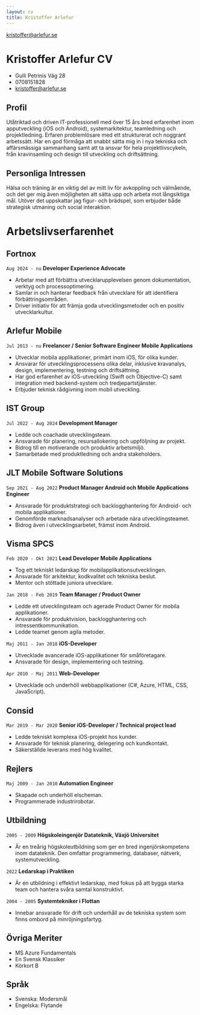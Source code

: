 ```yaml
---
layout: cv
title: Kristoffer Arlefur
---
```


<div id="webaddress">
<a href="kristoffer@arlefur.se">kristoffer@arlefur.se</a>
</div>


# Kristoffer Arlefur CV
  
* Gulli Petrinis Väg 28  
* 0708151828  
* kristoffer@arlefur.se  

## Profil
  
Utåtriktad och driven IT-professionell med över 15 års bred erfarenhet inom apputveckling (iOS och Android), systemarkitektur, teamledning och projektledning. Erfaren problemlösare med ett strukturerat och noggrant arbetssätt. Har en god förmåga att snabbt sätta mig in i nya tekniska och affärsmässiga sammanhang samt att ta ansvar för hela projektlivscykeln, från kravinsamling och design till utveckling och driftsättning.

## Personliga Intressen
Hälsa och träning är en viktig del av mitt liv för avkoppling och välmående, och det ger mig även möjligheten att sätta upp och arbeta mot långsiktiga mål. Utöver det uppskattar jag figur- och brädspel, som erbjuder både strategisk utmaning och social interaktion.

# Arbetslivserfarenhet

## Fortnox
`Aug 2024 - nu`
__Developer Experience Advocate__
* Arbetar med att förbättra utvecklarupplevelsen genom dokumentation, verktyg och processoptimering.
* Samlar in och hanterar feedback från utvecklare för att identifiera förbättringsområden.
* Driver initiativ för att främja goda utvecklingsmetoder och en positiv utvecklarkultur.

## Arlefur Mobile
`Jul 2013 - nu`
__Freelancer / Senior Software Engineer Mobile Applications__
* Utvecklar mobila applikationer, primärt inom iOS, för olika kunder.
* Ansvarar för utvecklingsprocessens olika delar, inklusive kravanalys, design, implementering, testning och driftsättning.
* Har god erfarenhet av iOS-utveckling (Swift och Objective-C) samt integration med backend-system och tredjepartstjänster.
* Erbjuder teknisk rådgivning inom mobil utveckling.


## IST Group
`Jul 2022 - Aug 2024`
__Development Manager__
* Ledde och coachade utvecklingsteam.
* Ansvarade för planering, resursallokering och uppföljning av projekt.
* Bidrog till en motiverande och produktiv arbetsmiljö.
* Samarbetade med produktledning och andra stakeholders.


## JLT Mobile Software Solutions

`Sep 2021 - Aug 2022`
__Product Manager Android och Mobile Applications Engineer__
* Ansvarade för produktstrategi och backlogghantering för Android- och mobila applikationer.
* Genomförde marknadsanalyser och arbetade nära utvecklingsteamet.
* Bidrog även i utvecklingsarbetet, främst inom Android.


## Visma SPCS

`Feb 2020 - Okt 2021`
__Lead Developer Mobile Applications__
* Tog ett tekniskt ledarskap för mobilapplikationsutvecklingen.
* Ansvarade för arkitektur, kodkvalitet och tekniska beslut.
* Mentor och stöttade juniora utvecklare.

`Jan 2018 - Feb 2019`
__Team Manager / Product Owner__
* Ledde ett utvecklingsteam och agerade Product Owner för mobila applikationer.
* Ansvarade för produktvision, backlogghantering och intressentkommunikation.
* Ledde teamet genom agila metoder.

`Maj 2011 - Jan 2018`
__iOS-Developer__
* Utvecklade avancerade iOS-applikationer för småföretagare.
* Ansvarade för design, implementering och testning.

`Apr 2010 - Maj 2011`
__Web-Developer__
* Utvecklade och underhöll webbapplikationer (C#, Azure, HTML, CSS, JavaScript).

## Consid
`Mar 2019 - Mar 2020`
__Senior iOS-Developer / Technical project lead__
* Ledde tekniskt komplexa iOS-projekt hos kunder.
* Ansvarade för teknisk planering, delegering och kundkontakt.
* Säkerställde leverans med hög kvalitet.


## Rejlers
`Maj 2009 - Jan 2010`
__Automation Engineer__
* Skapade och underhöll elscheman.
* Programmerade industrirobotar.

## Utbildning

`2005 - 2009`
__Högskoleingenjör Datateknik, Växjö Universitet__
* Är en treårig högskoleutbildning som ger en bred ingenjörskompetens inom datateknik. Den omfattar programmering, databaser, nätverk, systemutveckling.

`2022`
__Ledarskap i Praktiken__
* Är en utbildning i effektivt ledarskap, med fokus på att bygga starka team och hantera svåra samtal konstruktivt.

`2004 - 2005`
__Systemtekniker i Flottan__
* Innebar ansvarade för drift och underhåll av de tekniska system som finns ombord på minröjningsfartyg.

## Övriga Meriter

* MS Azure Fundamentals
* En Svensk Klassiker
* Körkort B

## Språk

* Svenska: Modersmål
* Engelska: Flytande

